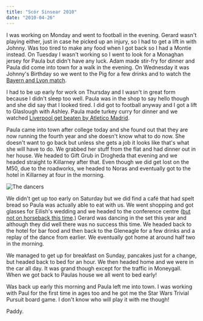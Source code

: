 ```yaml
---
title: "Scór Sinsear 2010"
date: "2010-04-26"
---
```

I was working on Monday and went to football in the evening. Gerard wasn't playing either, just in case he picked up an injury, so I had to get a lift in with Johnny. Was too tired to make any food when I got back so I had a Montie instead. On Tuesday I wasn't working so I went to look for a Monaghan jersey for Paula but didn't have any luck. Adam made stir-fry for dinner and Paula did come into town for a walk in the evening. On Wednesday it was Johnny's Birthday so we went to the Pig for a few drinks and to watch the [Bayern and Lyon match](http://www.rte.ie/sport/soccer/2010/0421/bayern.html).

I had to be up early for work on Thursday and I wasn't in great form because I didn't sleep too well. Paula was in the shop to say hello though and she did say that I looked tired. I did got to football anyway and I got a lift to Glaslough with Ashley. Paula made turkey curry for dinner and we watched [Liverpool get beaten by Atletico Madrid](http://www.rte.ie/sport/soccer/2010/0422/liverpool_atletico.html).

Paula came into town after college today and she found out that they are now running the fourth year and she doesn't know what to do now. She doesn't want to go back but unless she gets a job it looks like that's what she will have to do. We grabbed her stuff from the flat and had dinner out in her house. We headed to Gift Grub in Drogheda that evening and we headed straight to Killarney after that. Even though we did get lost on the M50, due to the roadworks, we headed to Noras and eventually got to the hotel in Killarney at four in the morning.

![The dancers](/images/P4250518.JPG "Dancing the set in the hotel")

We didn't get up too early on Saturday but we did find a café that had spelt bread so Paula was actually able to eat with us. We went shopping and got glasses for Eilish's wedding and we headed to the conference centre ([but not on horseback this time](http://paddy1138.blogspot.com/2009/04/scor-sinsear-2009.html).) Gerard was dancing in the set this year and although they did well there was no success this time. We headed back to the hotel for bar food and then back to the Gleneagle for a few drinks and a replay of the dance from earlier. We eventually got home at around half two in the morning.

We managed to get up for breakfast on Sunday, pancakes just for a change, but headed back to bed for an hour. We then headed home and we were in the car all day. It was grand though except for the traffic in Moneygall. When we got back to Paulas house we all went to bed early!

Was back up early this morning and Paula left me into town. I was working with Paul for the first time in ages too and he got me the Star Wars Trivial Pursuit board game. I don't know who will play it with me though!

Paddy.